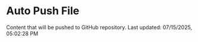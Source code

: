 # Auto Push File

Content that will be pushed to GitHub repository.
Last updated: 07/15/2025, 05:02:28 PM